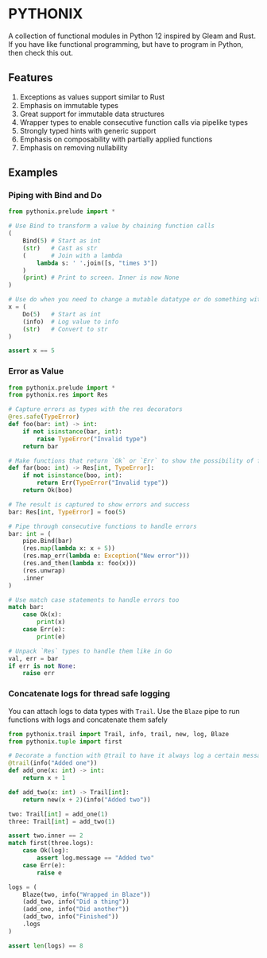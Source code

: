 # PYTHONIX

A collection of functional modules in Python 12 inspired by Gleam and Rust.
If you have like functional programming, but have to program in Python, then check this out.

## Features

1. Exceptions as values support similar to Rust
2. Emphasis on immutable types
3. Great support for immutable data structures
4. Wrapper types to enable consecutive function calls via pipelike types
5. Strongly typed hints with generic support
6. Emphasis on composability with partially applied functions
7. Emphasis on removing nullability

## Examples

### Piping with Bind and Do
```python
from pythonix.prelude import *

# Use Bind to transform a value by chaining function calls
(
    Bind(5) # Start as int
    (str)   # Cast as str
    (       # Join with a lambda
        lambda s: ' '.join([s, "times 3"])
    )
    (print) # Print to screen. Inner is now None
)

# Use do when you need to change a mutable datatype or do something without changing the value
x = (
    Do(5)   # Start as int
    (info)  # Log value to info
    (str)   # Convert to str
)

assert x == 5

```

### Error as Value
```python
from pythonix.prelude import *
from pythonix.res import Res

# Capture errors as types with the res decorators
@res.safe(TypeError)
def foo(bar: int) -> int:
    if not isinstance(bar, int):
        raise TypeError("Invalid type")
    return bar

# Make functions that return `Ok` or `Err` to show the possibility of failure
def far(boo: int) -> Res[int, TypeError]:
    if not isinstance(boo, int):
        return Err(TypeError("Invalid type"))
    return Ok(boo)

# The result is captured to show errors and success
bar: Res[int, TypeError] = foo(5)

# Pipe through consecutive functions to handle errors
bar: int = (
    pipe.Bind(bar)
    (res.map(lambda x: x + 5))
    (res.map_err(lambda e: Exception("New error")))
    (res.and_then(lambda x: foo(x)))
    (res.unwrap)
    .inner
)

# Use match case statements to handle errors too
match bar:
    case Ok(x):
        print(x)
    case Err(e):
        print(e)

# Unpack `Res` types to handle them like in Go
val, err = bar
if err is not None:
    raise err
```

### Concatenate logs for thread safe logging
You can attach logs to data types with `Trail`. Use the `Blaze` pipe
to run functions with logs and concatenate them safely

```python
from pythonix.trail import Trail, info, trail, new, log, Blaze
from pythonix.tuple import first

# Decorate a function with @trail to have it always log a certain message
@trail(info("Added one"))
def add_one(x: int) -> int:
    return x + 1

def add_two(x: int) -> Trail[int]:
    return new(x + 2)(info("Added two"))

two: Trail[int] = add_one(1)
three: Trail[int] = add_two(1)

assert two.inner == 2
match first(three.logs):
    case Ok(log):
        assert log.message == "Added two"
    case Err(e):
        raise e

logs = (
    Blaze(two, info("Wrapped in Blaze"))
    (add_two, info("Did a thing"))
    (add_one, info("Did another"))
    (add_two, info("Finished"))
    .logs
)

assert len(logs) == 8

```




